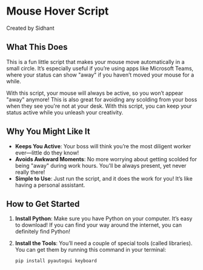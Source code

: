 # Mouse Hover Script

Created by Sidhant

## What This Does

This is a fun little script that makes your mouse move automatically in a small circle. It’s especially useful if you’re using apps like Microsoft Teams, where your status can show "away" if you haven’t moved your mouse for a while. 

With this script, your mouse will always be active, so you won’t appear "away" anymore! This is also great for avoiding any scolding from your boss when they see you're not at your desk. With this script, you can keep your status active while you unleash your creativity.

## Why You Might Like It

- **Keeps You Active**: Your boss will think you’re the most diligent worker ever—little do they know!
- **Avoids Awkward Moments**: No more worrying about getting scolded for being "away" during work hours. You'll be always present, yet never really there!
- **Simple to Use**: Just run the script, and it does the work for you! It’s like having a personal assistant.

## How to Get Started

1. **Install Python**: Make sure you have Python on your computer. It’s easy to download! If you can find your way around the internet, you can definitely find Python!
2. **Install the Tools**: You’ll need a couple of special tools (called libraries). You can get them by running this command in your terminal:

   ```bash
   pip install pyautogui keyboard
